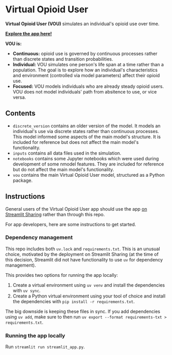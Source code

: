 # Virtual Opioid User

**Virtual Opioid User (VOU)** simulates an individual's opioid use over time.

**[Explore the app here!](https://share.streamlit.io/rtiinternational/virtual-opioid-user/main)**

**VOU is:**
- **Continuous:** opioid use is governed by continuous processes rather than discrete states and transition probabilities. 
- **Individual:** VOU simulates one person's life span at a time rather than a population. The goal is to explore how an individual's characteristics and environment (controlled via model parameters) affect their opioid use. 
- **Focused:** VOU models individuals who are already steady opioid users. VOU does not model individuals' path from absitence to use, or vice versa. 

## Contents
- `discrete_version` contains an older version of the model. It models an individual's use via discrete states rather than continuous processes. This model informed some aspects of the main model's structure. It is included for reference but does not affect the main model's functionality. 
- `inputs` contains all data files used in the simulation.
- `notebooks` contains some Jupyter notebooks which were used during development of some nmodel features. They are included for reference but do not affect the main model's functionality.
- `vou` contains the main Virtual Opioid User model, structured as a Python package. 

## Instructions

General users of the Virtual Opioid User app should use the app [on Streamlit Sharing](https://share.streamlit.io/rtiinternational/virtual-opioid-user/main) rather than through this repo. 

For app developers, here are some instructions to get started.

### Dependency management

This repo includes both `uv.lock` and `requirements.txt`. This is an unusual choice, motivated by the deployment on Streamlit Sharing (at the time of this decision, Streamlit did not have functionality to use `uv` for dependency management). 

This provides two options for running the app locally:

1. Create a virtual environment using `uv venv` and install the dependencies with `uv sync`.
1. Create a Python virtual environment using your tool of choice and install the dependencies with `pip install -r requirements.txt`. 

The big downside is keeping these files in sync. If you add dependencies using `uv add`, make sure to then run `uv export --format requirements-txt > requirements.txt`.

### Running the app locally

Run `streamlit run streamlit_app.py`. 
